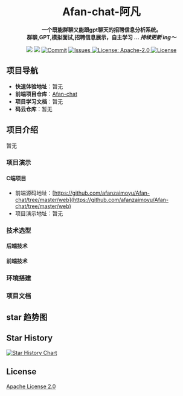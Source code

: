 <h1 align="center">Afan-chat-阿凡</h1>

<p align="center"><strong>一个既能群聊又能跟gpt聊天的招聘信息分析系统。<br>群聊,GPT,模拟面试,招聘信息展示，自主学习 ... <em>持续更新 ing～</em></strong></p>

<div align="center">
    <a href="https://github.com/afanzaimoyu/Afan-chat"><img src="https://img.shields.io/badge/github-项目地址-yellow.svg?style=plasticr"></a>
    <a href="https://github.com/afanzaimoyu/Afan-chat/web"><img src="https://img.shields.io/badge/前端-项目地址-blueviolet.svg?style=plasticr"></a>
    <a href="https://github.com/afanzaimoyu/Afan-chat/commits" target="_blank">
        <img alt="Commit" src="https://img.shields.io/github/commit-activity/m/zongzibinbin/Afan-chat"></a>
    <a href="https://github.com/afanzaimoyu/Afan-chat/issues" target="_blank">
        <img alt="Issues" src="https://img.shields.io/github/issues/zongzibinbin/Afan-chat">
    </a> 
    <a href="https://github.com/afanzaimoyu/Afan-chat/master/LICENSE" target="_blank">
        <img alt="License: Apache-2.0" src="https://img.shields.io/badge/License-Apache--2.0-blue.svg">
    </a> 
    <a href="https://github.com/afanzaimoyu/Afan-chat/stargazers" target="_blank">
        <img alt="License" src="https://img.shields.io/github/stars/zongzibinbin/Afan-chat.svg?style=social">
    </a>
</div>

## 项目导航

- **快速体验地址**：暂无
- **前端项目仓库**：[Afan-chat](https://github.com/afanzaimoyu/Afan-chat/tree/master/web)
- **项目学习文档**：暂无
- **码云仓库**：暂无

## 项目介绍

暂无

### 项目演示

#### C端项目

- 前端源码地址：[https://github.com/afanzaimoyu/Afan-chat/tree/master/web](https://github.com/afanzaimoyu/Afan-chat/tree/master/web)
- 项目演示地址：暂无

### 技术选型

#### 后端技术

#### 前端技术

### 环境搭建

### 项目文档

## star 趋势图

## Star History

[![Star History Chart](https://api.star-history.com/svg?repos=afanzaimoyu/Afan-chat&type=Timeline)](https://star-history.com/#afanzaimoyu/Afan-chat&Timeline)

## License

[Apache License 2.0](./LICENSE)
